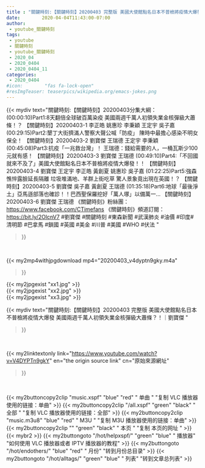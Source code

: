 ```yaml
---
title : "關鍵時刻:【關鍵時刻】20200403 完整版 美國大使館點名日本不普檢將疫情大爆發 美國兩週千萬人初領失業金核彈級大蕭條？！｜劉寶傑 "
date:        2020-04-04T11:43:00-07:00
author:
 - youtube_關鍵時刻
tags:
 - youtube
 - 關鍵時刻
 - youtube_關鍵時刻
 - 2020_04
 - 2020_0404
 - 2020_0404_11
categories:
 - 2020_0404
#icon:        "fas fa-lock-open"
#resImgTeaser: teaserpics/wikipedia.org/emacs-jokes.png
---
```







{{< mydiv text="關鍵時刻:【關鍵時刻】20200403分集大綱：  (00:00:10)Part1:8天翻倍全球破百萬染疫 美國兩週千萬人初領失業金核彈級大蕭條！？ 【關鍵時刻】20200403-1 李正皓 姚惠珍 李秉穎 王定宇 吳子嘉  (00:29:15)Part2:墾丁大街擠滿人警察大聲公喊「防疫」 陳時中最擔心感染不明女保全！ 【關鍵時刻】20200403-2 劉寶傑 王瑞德 王定宇 李秉穎  (00:45:08)Part3:抗疫「一兆救台灣」！ 王瑞德：錢給需要的人，一桶瓦斯少100元就有感！ 【關鍵時刻】20200403-3 劉寶傑 王瑞德  (00:49:10)Part4:「不回國就來不及了」美國大使館點名日本不普檢將疫情大爆發！！ 【關鍵時刻】20200403-4 劉寶傑 王定宇 李正皓 黃創夏 姚惠珍 吳子嘉  (01:22:25)Part5:強森憔悴露臉延長隔離 垃圾堆滿地、羊群上街吃草 驚人景象竟出現在英國！？ 【關鍵時刻】20200403-5 劉寶傑 吳子嘉 黃創夏 王瑞德  (01:35:18)Part6:地球「最後淨土」亞馬遜部落也確診！！巴西聖保羅挖好「萬人塚」以備萬一… 【關鍵時刻】20200403-6 劉寶傑 王瑞德  《關鍵時刻》粉絲團：https://www.facebook.com/CTimefans 《關鍵時刻》頻道訂閱：https://bit.ly/2OlcnV7  #劉寶傑 #關鍵時刻 #東森新聞 #武漢肺炎 #油價 #印度#清明節 #巴拿馬 #鎖國 #英國 #美金 #川普 #美國 #WHO #伏法 "
>}}
<br>


{{< my2mp4withjpgdownload mp4="20200403_v4dyptn9gky.m4a"
>}}

{{< my2jpgexist "xx1.jpg" >}}<br>
{{< my2jpgexist "xx2.jpg" >}}<br>
{{< my2jpgexist "xx3.jpg" >}}<br>



{{< mydiv text="關鍵時刻:【關鍵時刻】20200403 完整版 美國大使館點名日本不普檢將疫情大爆發 美國兩週千萬人初領失業金核彈級大蕭條？！｜劉寶傑 "
>}}
<br>

{{< my2linktextonly link="https://www.youtube.com/watch?v=V4DYPTn9gkY"
en="the origin source link" cn="原始來源網址"
>}}


<br>


{{< my2buttoncopy2clip "music.xspf"        "blue"   "red"    " 单曲 "  "复制 VLC 播放器使用的链接：单曲" >}} {{< my2buttoncopy2clip "/all.xspf"         "green"  "black"  " 全部 "  "复制 VLC 播放器使用的链接：全部" >}} {{< my2buttoncopy2clip "music.m3u8"        "blue"   "red"    " M3U  "    "复制 M3U 播放器使用的链接：单曲" >}} {{< my2buttoncopy2clip ""                  "green"  "black"  " 本页 "    "复制 本页的网址 " >}} {{< mybr2 >}} {{< my2buttongoto      "/hot/helpxspf/"    "green"  "blue"   " 播放器" "如何使用 VLC 播放器或者 IPTV 播放器的教程" >}} {{< my2buttongoto      "/hot/endothers/"   "blue"   "red"    " 月份"   "转到月份总目录" >}} {{< my2buttongoto      "/hot/alltags/"     "green"  "blue"   " 列表"   "转到文章总列表" >}} 
